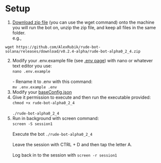 # Setup

1. [Download zip file](https://github.com/AlexRubik/rude-bot-solana/releases) (you can use the wget command) onto the machine you will run the bot on, unzip the zip file, and keep all files in the same folder.\
   e.g.,&#x20;

```
wget https://github.com/AlexRubik/rude-bot-solana/releases/download/v0.2.4-alpha/rude-bot-alpha0_2_4.zip
```

2. Modify your .env.example file (see [.env page](.env-file-greater-than-v0.2.4-alpha.md)) with nano or whatever text editor you use: \
   `nano .env.example`\
   \
   \- Rename it to .env with this command: \
   `mv .env.example .env`
3. Modify your [baseConfig.json](baseconfig.json.md)
4. Give it permission to execute and then run the executable provided:\
   `chmod +x rude-bot-alpha0_2_4`\
   \
   `./rude-bot-alpha0_2_4`&#x20;
5. Run in background with screen command:\
   `screen -S session1`\
   \
   Execute the bot `./rude-bot-alpha0_2_4`\
   \
   Leave the session with CTRL + D and then tap the letter A.\
   \
   Log back in to the session with `screen -r session1`
